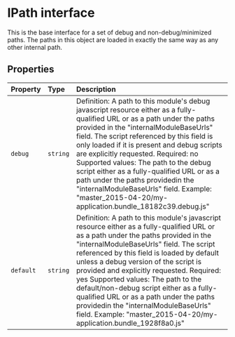 # IPath interface





This is the base interface for a set of debug and non-debug/minimized paths. The paths in this object are 
loaded in exactly the same way as any other internal path. 





## Properties

| Property	   | Type	| Description|
|:-------------|:-------|:-----------|
|`debug`      | `string` | Definition: A path to this module's debug javascript resource either as a fully-qualified URL or as a path under  the paths provided in the "internalModuleBaseUrls" field. The script referenced by this field is only loaded if  it is present and debug scripts are explicitly requested.  Required: no  Supported values: The path to the debug script either as a fully-qualified URL or as a path under the  paths providedin the "internalModuleBaseUrls" field.  Example: "master_2015-04-20/my-application.bundle_18182c39.debug.js" |
|`default`      | `string` | Definition: A path to this module's javascript resource either as a fully-qualified URL or as a path under the  paths provided in the "internalModuleBaseUrls" field. The script referenced by this field is loaded by default  unless a debug version of the script is provided and explicitly requested.  Required: yes  Supported values: The path to the default/non-debug script either as a fully-qualified URL or as a path under the  paths providedin the "internalModuleBaseUrls" field.  Example: "master_2015-04-20/my-application.bundle_1928f8a0.js" |





